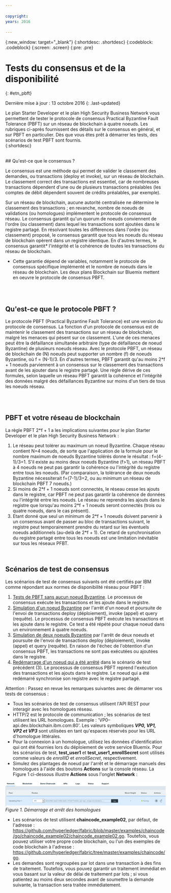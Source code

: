 ```yaml
---

copyright:
years: 2016

---
```


{:new_window: target="_blank"}
{:shortdesc: .shortdesc}
{:codeblock: .codeblock}
{:screen: .screen}
{:pre: .pre}


# Tests du consensus et de la disponibilité
{: #etn_pbft}

Dernière mise à jour : 13 octobre 2016
{: .last-updated}

Le plan Starter Developer et le plan High Security Business Network vous permettent de tester le protocole de consensus Practical Byzantine Fault Tolerance (PBFT) sur un réseau de blockchain à quatre noeuds. Les rubriques ci-après fournissent des détails sur le consensus en général, et sur PBFT en particulier. Dès que vous êtes prêt à démarrer les tests, des scénarios de test PBFT sont fournis.  
{:shortdesc}  

<br>
## Qu'est-ce que le consensus ?

Le consensus est une méthode qui permet de valider le classement des demandes, ou transactions (deploy et invoke), sur un réseau de blockchain. Le classement correct des transactions est essentiel, car de nombreuses transactions dépendent d'une ou de plusieurs transactions préalables (les comptes de débit dépendent souvent de crédits préalables, par exemple).

Sur un réseau de blockchain, aucune autorité centralisée ne détermine le classement des transactions ; en revanche, nombre de noeuds de validations (ou homologues) implémentent le protocole de consensus réseau. Le consensus garantit qu'un quorum de noeuds conviennent de l'ordre (ou classement) dans lequel les transactions sont ajoutées dans le registre partagé. En résolvant toutes les différences dans l'ordre (ou classement) proposé, le consensus garantit que tous les noeuds du réseau de blockchain opèrent dans un registre identique. En
d'autres termes, le consensus garantit* l'intégrité et la cohérence
de toutes les transactions du réseau de blockchain.

* Cette garantie dépend de variables, notamment le protocole de consensus spécifique implémenté et le nombre de noeuds dans le réseau de blockchain. Les deux plans Blockchain sur Bluemix mettent en oeuvre le protocole de consensus PBFT.  

<br><br>
## Qu'est-ce que le protocole PBFT ?

Le protocole PBFT (Practical Byzantine Fault Tolerance) est une version du protocole de consensus. La fonction d'un protocole de consensus est de maintenir le classement des transactions sur un réseau de blockchain, malgré les menaces qui pèsent sur ce classement. L'une de ces menaces peut être la défaillance simultanée arbitraire (type de défaillance de noeud Byzantine) de plusieurs noeuds réseau. Avec le protocole PBFT, un réseau de blockchain de (N) noeuds peut supporter un nombre (f) de noeuds Byzantine, où f = (N-1)/3. En d'autres termes, PBFT garantit qu'au moins 2\*f + 1 noeuds parviennent à un consensus sur le classement des transactions avant de les ajouter dans le registre partagé. Une règle dérive de ces formules, selon laquelle un réseau PBFT garantit la cohérence et l'intégrité des données malgré des défaillances Byzantine sur moins d'un tiers de tous les noeuds réseau.  

<br><br>
## PBFT et votre réseau de blockchain

La règle PBFT 2\*f + 1 a les implications suivantes pour le plan Starter Developer et le plan High Security Business Network :

1. Le réseau peut tolérer au maximum un noeud Byzantine. Chaque réseau contient N=4 noeuds, de sorte que l'application de la formule pour le nombre maximum de noeuds Byzantine tolérés donne le résultat : f=(4-1)/3=1. S'il existe au moins deux noeuds Byzantine (f>1), un réseau PBFT à 4 noeuds ne peut pas garantir la cohérence ou l'intégrité du registre entre tous les noeuds. (Par comparaison, la tolérance de deux noeuds Byzantine nécessiterait f=(7-1)/3=2, ou au minimum un réseau de blockchain PBFT 7 noeuds.)
2. Si moins de 2\*f + 1 noeuds sont connectés, le réseau cesse les ajouts dans le registre, car PBFT ne peut pas garantir la cohérence de données ou l'intégrité entre les noeuds. Le réseau ne reprendra les ajouts dans le registre que lorsqu'au moins 2\*f + 1 noeuds seront connectés (trois ou quatre noeuds, dans le cas présent).
3. Etant donné que seul un minimum de 2\*f + 1 noeuds doivent parvenir à un consensus avant de passer au bloc de transactions suivant, le registre peut temporairement prendre du retard sur les éventuels noeuds additionnels (au-delà de 2\*f + 1). Ce retard de synchronisation du registre partagé entre tous les noeuds est une limitation inévitable sur tous les réseaux PFBT.
<br>

## Scénarios de test de consensus
Les scénarios de test de consensus suivants ont été certifiés par IBM comme répondant aux normes de disponibilité réseau pour PBFT :

1. [Tests de PBFT sans aucun noeud Byzantine](pbft_test1.html). Le processus de consensus exécute les transactions et les ajoute dans le registre.
2. [Simulation d'un noeud Byzantine](pbft_test2.html) par l'arrêt d'un noeud et poursuite de l'envoi de transactions deploy (déploiement), invoke (appel) et query (requête). Le processus de consensus PBFT exécute les transactions et les ajoute dans le registre. Ce test a été répété pour chaque noeud dans un environnement à quatre noeuds.
3. [Simulation de deux noeuds Byzantine](pbft_test3.html) par l'arrêt de deux noeuds et poursuite de l'envoi de transactions deploy (déploiement), invoke (appel) et query (requête). En raison de l'échec de l'obtention d'un consensus PBFT, les transactions ne sont pas exécutées ou ajoutées dans le registre.
4. [Redémarrage d'un noeud qui a été arrêté](pbft_test4.html) dans le scénario de test précédent (3). Le processus de consensus PBFT reprend l'exécution des transactions et les ajouts dans le registre. Le noeud qui a été redémarré synchronise son registre avec le registre partagé.  

Attention : Passez en revue les remarques suivantes avec de démarrer vos tests de consensus :

- Tous les scénarios de test de consensus utilisent l'API REST pour interagir avec les homologues réseau.
- HTTP/2 est le protocole de communication ; les scénarios de test utilisent les URL homologues. Exemple : 'VP0–api.dev.blockchain.ibm.com:80'. Les valeurs symboliques ***VP0, VP1, VP2 et VP3*** sont utilisées en tant qu'espaces réservés pour les URL d'homologue littérales.
-  Pour la connexion à un homologue, utilisez les données d'identification qui ont été fournies lors du déploiement de votre service Bluemix. Pour les scénarios de test, **test\_user1** et **test\_user1\_enrollSecret** sont utilisés comme valeurs de *enrollID* et *enrollSecret*, respectivement.
-  Simulez des plantages de noeud par l'arrêt et le démarrage manuels des homologues à l'aide des boutons **Actions** sur la console réseau. La Figure 1 ci-dessous illustre **Actions** sous l'onglet **Network** :

![](images/stopstartpeer.png "Démarrage et arrêt des homologues")
*Figure 1. Démarrage et arrêt des homologues*

- Les scénarios de test utilisent **chaincode_example02**, par défaut, de l'adresse : https://github.com/hyperledger/fabric/blob/master/examples/chaincode/go/chaincode_example02/chaincode_example02.go. Toutefois, vous pouvez utiliser votre propre code blockchain, ou l'un des exemples de code blockchain à l'adresse : https://github.com/hyperledger/fabric/tree/master/examples/chaincode/go.
- Les demandes sont regroupées par lot dans une transaction à des fins de traitement. Toutefois, vous pouvez garantir un traitement immédiat en vous basant sur la valeur de délai de traitement par lots ; si vous patientez au moins deux secondes avant de soumettre la demande suivante, la transaction sera traitée immédiatement.
